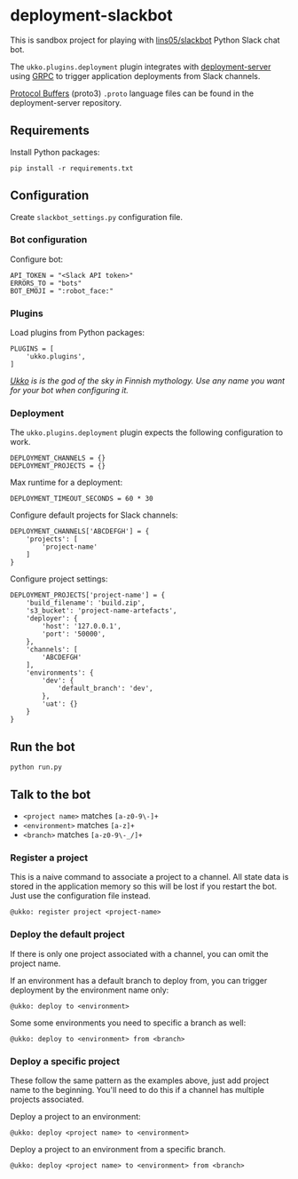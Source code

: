 # deployment-slackbot

This is sandbox project for playing with [lins05/slackbot](https://github.com/lins05/slackbot) Python Slack chat bot.

The `ukko.plugins.deployment` plugin integrates with [deployment-server](https://github.com/markosamuli/deployment-server) using [GRPC](http://www.grpc.io/) to trigger
application deployments from Slack channels.

[Protocol Buffers](https://developers.google.com/protocol-buffers/docs/overview) (proto3) `.proto` language files can be found in the deployment-server repository.

## Requirements

Install Python packages:

```
pip install -r requirements.txt
```

## Configuration

Create `slackbot_settings.py` configuration file.

### Bot configuration

Configure bot:

```
API_TOKEN = "<Slack API token>"
ERRORS_TO = "bots"
BOT_EMOJI = ":robot_face:"
```

### Plugins

Load plugins from Python packages:

```
PLUGINS = [
    'ukko.plugins',
]
```

_[Ukko](https://en.wikipedia.org/wiki/Ukko) is is the god of the sky in Finnish mythology. Use any name you want for your bot when configuring it._

### Deployment

The `ukko.plugins.deployment` plugin expects the following configuration to work.

```
DEPLOYMENT_CHANNELS = {}
DEPLOYMENT_PROJECTS = {}
```

Max runtime for a deployment:

```
DEPLOYMENT_TIMEOUT_SECONDS = 60 * 30
```

Configure default projects for Slack channels:

```
DEPLOYMENT_CHANNELS['ABCDEFGH'] = {
	'projects': [
		'project-name'
	]
}
```

Configure project settings:

```
DEPLOYMENT_PROJECTS['project-name'] = {
    'build_filename': 'build.zip',
    's3_bucket': 'project-name-artefacts',
    'deployer': {
        'host': '127.0.0.1',
        'port': '50000',
    },
    'channels': [
        'ABCDEFGH'
    ],
    'environments': {
        'dev': {
            'default_branch': 'dev',
        },
        'uat': {}
    }
}
```

## Run the bot

```
python run.py
```

## Talk to the bot

- `<project name>` matches `[a-z0-9\-]+`
- `<environment>` matches `[a-z]+`
- `<branch>` matches `[a-z0-9\-_/]+`

### Register a project

This is a naive command to associate a project to a channel. All state data is stored in the application memory
so this will be lost if you restart the bot. Just use the configuration file instead.

```
@ukko: register project <project-name>
```

### Deploy the default project

If there is only one project associated with a channel, you can omit the project name.

If an environment has a default branch to deploy from, you can trigger deployment by
the environment name only:

```
@ukko: deploy to <environment>
```

Some some environments you need to specific a branch as well:

```
@ukko: deploy to <environment> from <branch>
```

### Deploy a specific project

These follow the same pattern as the examples above, just add project name to the beginning. You'll need to do this if
a channel has multiple projects associated.

Deploy a project to an environment:

```
@ukko: deploy <project name> to <environment>
```

Deploy a project to an environment from a specific branch.

```
@ukko: deploy <project name> to <environment> from <branch>
```
